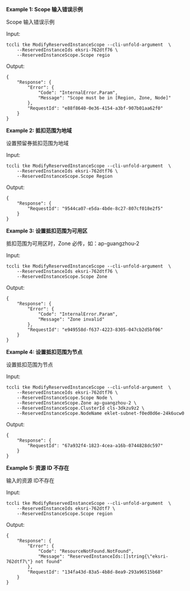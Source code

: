 **Example 1: Scope 输入错误示例**

Scope 输入错误示例

Input: 

```
tccli tke ModifyReservedInstanceScope --cli-unfold-argument  \
    --ReservedInstanceIds eksri-762dtf76 \
    --ReservedInstanceScope.Scope regio
```

Output: 
```
{
    "Response": {
        "Error": {
            "Code": "InternalError.Param",
            "Message": "Scope must be in [Region, Zone, Node]"
        },
        "RequestId": "e88f8640-0e36-4154-a3bf-907b01aa62f0"
    }
}
```

**Example 2: 抵扣范围为地域**

设置预留券抵扣范围为地域

Input: 

```
tccli tke ModifyReservedInstanceScope --cli-unfold-argument  \
    --ReservedInstanceIds eksri-762dtf76 \
    --ReservedInstanceScope.Scope Region
```

Output: 
```
{
    "Response": {
        "RequestId": "9544ca07-e5da-4bde-8c27-807cf018e2f5"
    }
}
```

**Example 3: 设置抵扣范围为可用区**

抵扣范围为可用区时，Zone 必传，如：ap-guangzhou-2

Input: 

```
tccli tke ModifyReservedInstanceScope --cli-unfold-argument  \
    --ReservedInstanceIds eksri-762dtf76 \
    --ReservedInstanceScope.Scope Zone
```

Output: 
```
{
    "Response": {
        "Error": {
            "Code": "InternalError.Param",
            "Message": "Zone invalid"
        },
        "RequestId": "e949558d-f637-4223-8305-047cb2d5bf06"
    }
}
```

**Example 4: 设置抵扣范围为节点**

设置抵扣范围为节点

Input: 

```
tccli tke ModifyReservedInstanceScope --cli-unfold-argument  \
    --ReservedInstanceIds eksri-762dtf76 \
    --ReservedInstanceScope.Scope Node \
    --ReservedInstanceScope.Zone ap-guangzhou-2 \
    --ReservedInstanceScope.ClusterId cls-3dkzu9z2 \
    --ReservedInstanceScope.NodeName eklet-subnet-f0ed0d6e-24k6ucw0
```

Output: 
```
{
    "Response": {
        "RequestId": "67a932f4-1823-4cea-a16b-0744828dc597"
    }
}
```

**Example 5: 资源 ID 不存在**

输入的资源 ID不存在

Input: 

```
tccli tke ModifyReservedInstanceScope --cli-unfold-argument  \
    --ReservedInstanceIds eksri-762dtf7 \
    --ReservedInstanceScope.Scope region
```

Output: 
```
{
    "Response": {
        "Error": {
            "Code": "ResourceNotFound.NotFound",
            "Message": "ReservedInstanceIds:[]string{\"eksri-762dtf7\"} not found"
        },
        "RequestId": "134fa43d-83a5-4b8d-8ea9-293a96515b68"
    }
}
```

